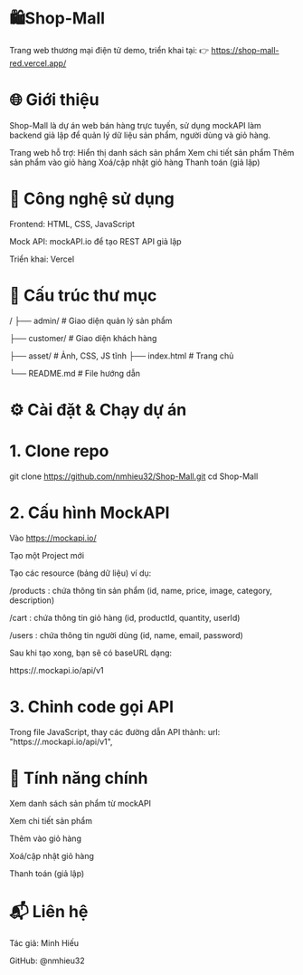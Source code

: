 # 🛍️Shop-Mall

Trang web thương mại điện tử demo, triển khai tại:
👉 https://shop-mall-red.vercel.app/

# 🌐 Giới thiệu

Shop-Mall là dự án web bán hàng trực tuyến, sử dụng mockAPI làm backend giả lập để quản lý dữ liệu sản phẩm, người dùng và giỏ hàng.

Trang web hỗ trợ:
Hiển thị danh sách sản phẩm
Xem chi tiết sản phẩm
Thêm sản phẩm vào giỏ hàng
Xoá/cập nhật giỏ hàng
Thanh toán (giả lập)

# 🧱 Công nghệ sử dụng
Frontend: HTML, CSS, JavaScript

Mock API: mockAPI.io để tạo REST API giả lập

Triển khai: Vercel

# 📁 Cấu trúc thư mục
/
├── admin/               # Giao diện quản lý sản phẩm

├── customer/            # Giao diện khách hàng

├── asset/               # Ảnh, CSS, JS tĩnh
├── index.html           # Trang chủ

└── README.md            # File hướng dẫn


# ⚙️ Cài đặt & Chạy dự án
# 1. Clone repo
git clone https://github.com/nmhieu32/Shop-Mall.git
cd Shop-Mall

# 2. Cấu hình MockAPI

Vào https://mockapi.io/

Tạo một Project mới

Tạo các resource (bảng dữ liệu) ví dụ:

/products : chứa thông tin sản phẩm (id, name, price, image, category, description)

/cart : chứa thông tin giỏ hàng (id, productId, quantity, userId)

/users : chứa thông tin người dùng (id, name, email, password)

Sau khi tạo xong, bạn sẽ có baseURL dạng:

https://<your-project>.mockapi.io/api/v1

# 3. Chỉnh code gọi API

Trong file JavaScript, thay các đường dẫn API thành:
url: "https://<your-project>.mockapi.io/api/v1",

# 🚀 Tính năng chính

 Xem danh sách sản phẩm từ mockAPI

 Xem chi tiết sản phẩm

 Thêm vào giỏ hàng

 Xoá/cập nhật giỏ hàng

 Thanh toán (giả lập)

# 📬 Liên hệ

Tác giả: Minh Hiếu

GitHub: @nmhieu32
